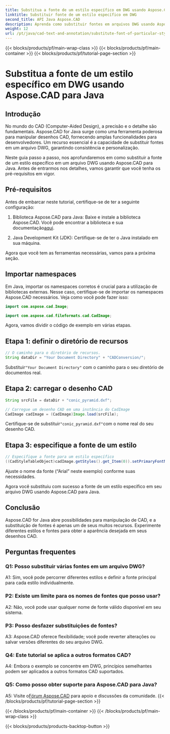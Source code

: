 ```yaml
---
title: Substitua a fonte de um estilo específico em DWG usando Aspose.CAD para Java
linktitle: Substituir fonte de um estilo específico em DWG
second_title: API Java Aspose.CAD
description: Aprenda como substituir fontes em arquivos DWG usando Aspose.CAD para Java. Guia passo a passo para personalizar estilos com precisão.
weight: 12
url: /pt/java/cad-text-and-annotation/substitute-font-of-particular-style-in-dwg/
---
```


{{< blocks/products/pf/main-wrap-class >}}
{{< blocks/products/pf/main-container >}}
{{< blocks/products/pf/tutorial-page-section >}}

# Substitua a fonte de um estilo específico em DWG usando Aspose.CAD para Java

## Introdução

No mundo do CAD (Computer-Aided Design), a precisão e o detalhe são fundamentais. Aspose.CAD for Java surge como uma ferramenta poderosa para manipular desenhos CAD, fornecendo amplas funcionalidades para desenvolvedores. Um recurso essencial é a capacidade de substituir fontes em um arquivo DWG, garantindo consistência e personalização.

Neste guia passo a passo, nos aprofundaremos em como substituir a fonte de um estilo específico em um arquivo DWG usando Aspose.CAD para Java. Antes de entrarmos nos detalhes, vamos garantir que você tenha os pré-requisitos em vigor.

## Pré-requisitos

Antes de embarcar neste tutorial, certifique-se de ter a seguinte configuração:

1.  Biblioteca Aspose.CAD para Java: Baixe e instale a biblioteca Aspose.CAD. Você pode encontrar a biblioteca e sua documentação[aqui](https://releases.aspose.com/cad/java/).

2. Java Development Kit (JDK): Certifique-se de ter o Java instalado em sua máquina.

Agora que você tem as ferramentas necessárias, vamos para a próxima seção.

## Importar namespaces

Em Java, importar os namespaces corretos é crucial para a utilização de bibliotecas externas. Nesse caso, certifique-se de importar os namespaces Aspose.CAD necessários. Veja como você pode fazer isso:

```java
import com.aspose.cad.Image;

import com.aspose.cad.fileformats.cad.CadImage;

```

Agora, vamos dividir o código de exemplo em várias etapas.

## Etapa 1: definir o diretório de recursos

```java
// O caminho para o diretório de recursos.
String dataDir = "Your Document Directory" + "CADConversion/";
```

 Substituir`"Your Document Directory"` com o caminho para o seu diretório de documentos real.

## Etapa 2: carregar o desenho CAD

```java
String srcFile = dataDir + "conic_pyramid.dxf";

// Carregue um desenho CAD em uma instância do CadImage
CadImage cadImage = (CadImage)Image.load(srcFile);
```

 Certifique-se de substituir`"conic_pyramid.dxf"`com o nome real do seu desenho CAD.

## Etapa 3: especifique a fonte de um estilo

```java
// Especifique a fonte para um estilo específico
((CadStyleTableObject)cadImage.getStyles().get_Item(0)).setPrimaryFontName("Arial");
```

Ajuste o nome da fonte (“Arial” neste exemplo) conforme suas necessidades.

Agora você substituiu com sucesso a fonte de um estilo específico em seu arquivo DWG usando Aspose.CAD para Java.

## Conclusão

Aspose.CAD for Java abre possibilidades para manipulação de CAD, e a substituição de fontes é apenas um de seus muitos recursos. Experimente diferentes estilos e fontes para obter a aparência desejada em seus desenhos CAD.

## Perguntas frequentes

### Q1: Posso substituir várias fontes em um arquivo DWG?

A1: Sim, você pode percorrer diferentes estilos e definir a fonte principal para cada estilo individualmente.

### P2: Existe um limite para os nomes de fontes que posso usar?

A2: Não, você pode usar qualquer nome de fonte válido disponível em seu sistema.

### P3: Posso desfazer substituições de fontes?

A3: Aspose.CAD oferece flexibilidade; você pode reverter alterações ou salvar versões diferentes do seu arquivo DWG.

### Q4: Este tutorial se aplica a outros formatos CAD?

A4: Embora o exemplo se concentre em DWG, princípios semelhantes podem ser aplicados a outros formatos CAD suportados.

### Q5: Como posso obter suporte para Aspose.CAD para Java?

A5: Visite o[Fórum Aspose.CAD](https://forum.aspose.com/c/cad/19) para apoio e discussões da comunidade.
{{< /blocks/products/pf/tutorial-page-section >}}

{{< /blocks/products/pf/main-container >}}
{{< /blocks/products/pf/main-wrap-class >}}

{{< blocks/products/products-backtop-button >}}
